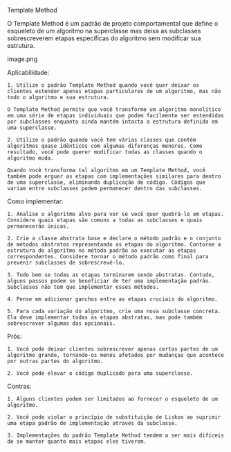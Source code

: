 Template Method

O Template Method é um padrão de projeto comportamental que define o esqueleto de um algoritmo na superclasse mas deixa as subclasses sobrescreverem etapas específicas do algoritmo sem modificar sua estrutura.

image.png

Aplicabilidade:

    1. Utilize o padrão Template Method quando você quer deixar os clientes estender apenas etapas particulares de um algoritmo, mas não todo o algoritmo e sua estrutura.

    O Template Method permite que você transforme um algoritmo monolítico em uma série de etapas individuais que podem facilmente ser estendidas por subclasses enquanto ainda mantém intacta a estrutura definida em uma superclasse.

    2. Utilize o padrão quando você tem várias classes que contém algoritmos quase idênticos com algumas diferenças menores. Como resultado, você pode querer modificar todas as classes quando o algoritmo muda.

    Quando você transforma tal algoritmo em um Template Method, você também pode erguer as etapas com implementações similares para dentro de uma superclasse, eliminando duplicação de código. Códigos que variam entre subclasses podem permanecer dentro das subclasses.

Como implementar:

    1. Analise o algoritmo alvo para ver se você quer quebrá-lo em etapas. Considere quais etapas são comuns a todas as subclasses e quais permanecerão únicas.

    2. Crie a classe abstrata base e declare o método padrão e o conjunto de métodos abstratos representando as etapas do algoritmo. Contorne a estrutura do algoritmo no método padrão ao executar as etapas correspondentes. Considere tornar o método padrão como final para prevenir subclasses de sobrescrevê-lo.

    3. Tudo bem se todas as etapas terminarem sendo abstratas. Contudo, alguns passos podem se beneficiar de ter uma implementação padrão. Subclasses não tem que implementar esses métodos.

    4. Pense em adicionar ganchos entre as etapas cruciais do algoritmo.

    5. Para cada variação do algoritmo, crie uma nova subclasse concreta. Ela deve implementar todas as etapas abstratas, mas pode também sobrescrever algumas das opcionais.

Prós:

    1. Você pode deixar clientes sobrescrever apenas certas partes de um algoritmo grande, tornando-os menos afetados por mudanças que acontece por outras partes do algoritmo.

    2. Você pode elevar o código duplicado para uma superclasse.

Contras:

    1. Alguns clientes podem ser limitados ao fornecer o esqueleto de um algoritmo.
 
    2. Você pode violar o princípio de substituição de Liskov ao suprimir uma etapa padrão de implementação através da subclasse.
 
    3. Implementações do padrão Template Method tendem a ser mais difíceis de se manter quanto mais etapas eles tiverem.